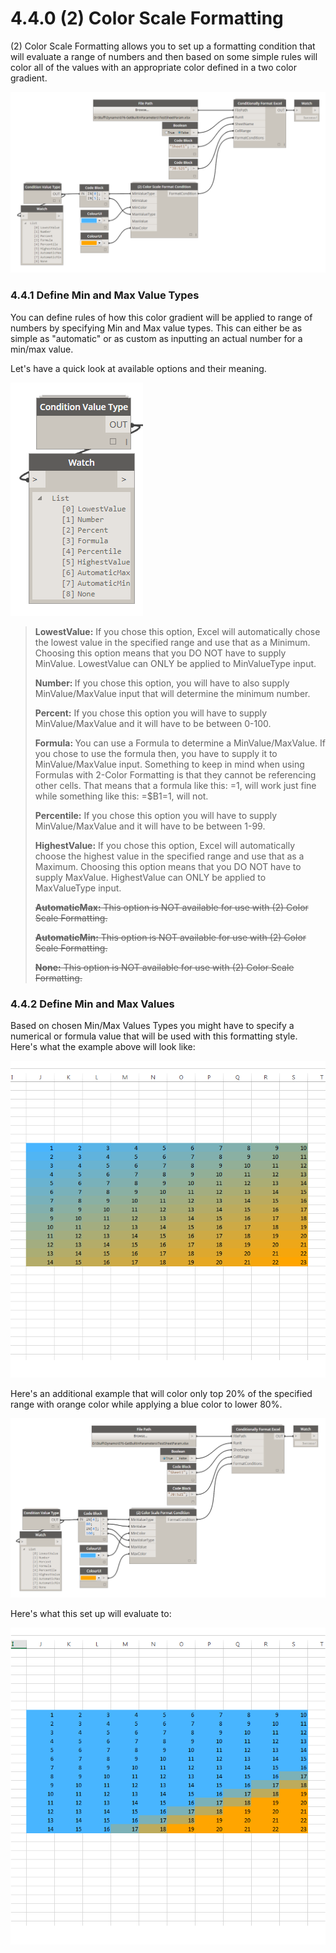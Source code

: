 # 4.4.0 (2) Color Scale Formatting

(2) Color Scale Formatting allows you to set up a formatting condition that will evaluate a range of numbers and then based on some simple rules will color all of the values with an appropriate color defined in a two color gradient.

![](2color1.png)

### 4.4.1 Define Min and Max Value Types

You can define rules of how this color gradient will be applied to range of numbers by specifying Min and Max value types. This can either be as simple as "automatic" or as custom as inputting an actual number for a min/max value. 

Let's have a quick look at available options and their meaning. 

![](2color12png.png)

<blockquote>
<p><b> LowestValue:</b> If you chose this option, Excel will automatically chose the lowest value in the specified range and use that as a Minimum. Choosing this option means that you DO NOT have to supply MinValue. LowestValue can ONLY be applied to MinValueType input.</p>
<p><b> Number: </b> If you chose this option, you will have to also supply MinValue/MaxValue input that will determine the minimum number. 
<p><b>Percent:</b> If you chose this option you will have to supply MinValue/MaxValue and it will have to be between 0-100. </p>
<p><b> Formula: </b> You can use a Formula to determine a MinValue/MaxValue. If you chose to use the formula then, you have to supply it to MinValue/MaxValue input. Something to keep in mind when using Formulas with 2-Color Formatting is that they cannot be referencing other cells. That means that a formula like this: =1, will work just fine while something like this: =$B1=1, will not.</p>
<p><b> Percentile:</b> If you chose this option you will have to supply MinValue/MaxValue and it will have to be between 1-99. </p> 
<p><b> HighestValue:</b> If you chose this option, Excel will automatically choose the highest value in the specified range and use that as a Maximum. Choosing this option means that you DO NOT have to supply MaxValue. HighestValue can ONLY be applied to MaxValueType input.</p>
<p><strike><b> AutomaticMax:</b> This option is NOT available for use with (2) Color Scale Formatting. </strike></p>
<p><strike><b> AutomaticMin:</b> This option is NOT available for use with (2) Color Scale Formatting. </strike></p>
<p><strike><b> None:</b> This option is NOT available for use with (2) Color Scale Formatting.</strike> </p>
</blockquote>

### 4.4.2 Define Min and Max Values

Based on chosen Min/Max Values Types you might have to specify a numerical or formula value that will be used with this formatting style. Here's what the example above will look like:

![](2color3.png)

Here's an additional example that will color only top 20% of the specified range with orange color while applying a blue color to lower 80%. 

![](2color4.png)

Here's what this set up will evaluate to: 

![](2color5.png)

